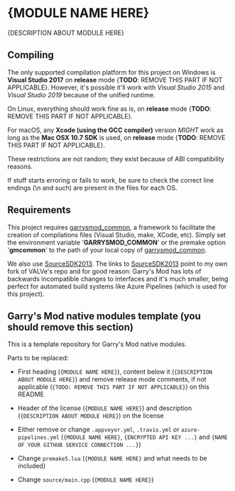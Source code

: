 # {MODULE NAME HERE}

{DESCRIPTION ABOUT MODULE HERE}

## Compiling

The only supported compilation platform for this project on Windows is **Visual Studio 2017** on **release** mode {**TODO**: REMOVE THIS PART IF NOT APPLICABLE}. However, it's possible it'll work with *Visual Studio 2015* and *Visual Studio 2019* because of the unified runtime.

On Linux, everything should work fine as is, on **release** mode {**TODO**: REMOVE THIS PART IF NOT APPLICABLE}.

For macOS, any **Xcode (using the GCC compiler)** version *MIGHT* work as long as the **Mac OSX 10.7 SDK** is used, on **release** mode {**TODO**: REMOVE THIS PART IF NOT APPLICABLE}.

These restrictions are not random; they exist because of ABI compatibility reasons.

If stuff starts erroring or fails to work, be sure to check the correct line endings (\n and such) are present in the files for each OS.

## Requirements

This project requires [garrysmod\_common][1], a framework to facilitate the creation of compilations files (Visual Studio, make, XCode, etc). Simply set the environment variable '**GARRYSMOD\_COMMON**' or the premake option '**gmcommon**' to the path of your local copy of [garrysmod\_common][1].

We also use [SourceSDK2013][2]. The links to [SourceSDK2013][2] point to my own fork of VALVe's repo and for good reason: Garry's Mod has lots of backwards incompatible changes to interfaces and it's much smaller, being perfect for automated build systems like Azure Pipelines (which is used for this project).

  [1]: https://github.com/danielga/garrysmod_common
  [2]: https://github.com/danielga/sourcesdk-minimal

## Garry's Mod native modules template (you should remove this section)

This is a template repository for Garry's Mod native modules.

Parts to be replaced:

- First heading (`{MODULE NAME HERE}`), content below it (`{DESCRIPTION ABOUT MODULE HERE}`) and remove release mode comments, if not applicable (`{TODO: REMOVE THIS PART IF NOT APPLICABLE}`) on this README

- Header of the license (`{MODULE NAME HERE}`) and description (`{DESCRIPTION ABOUT MODULE HERE}`) on the license

- Either remove or change `.appveyor.yml`, `.travis.yml` or `azure-pipelines.yml` (`{MODULE NAME HERE}`, `{ENCRYPTED API KEY ...}` and `{NAME OF YOUR GITHUB SERVICE CONNECTION ...}`)

- Change `premake5.lua` (`{MODULE NAME HERE}` and what needs to be included)

- Change `source/main.cpp` (`{MODULE NAME HERE}`)
